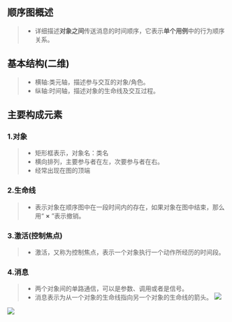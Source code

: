 ## 顺序图概述
>- 详细描述**对象之间**传送消息的时间顺序，它表示**单个用例**中的行为顺序关系。
## 基本结构(二维)
>- 横轴:类元轴，描述参与交互的对象/角色。
>- 纵轴:时间轴，描述对象的生命线及交互过程。
## 主要构成元素
### 1.对象
>- 矩形框表示，对象名：类名
>- 横向排列，主要参与者在左，次要参与者在右。
>- 经常出现在图的顶端
### 2.生命线
>- 表示对象在顺序图中在一段时间内的存在，如果对象在图中结束，那么用“ **×** ”表示撤销。
### 3.激活(控制焦点)
>- 激活，又称为控制焦点，表示一个对象执行一个动作所经历的时间段。
### 4.消息
>- 两个对象间的单路通信，可以是参数、调用或者是信号。
>- 消息表示为从一个对象的生命线指向另一个对象的生命线的箭头。
>![](https://img-blog.csdnimg.cn/d50c82aa38804ee9a14ef90d191ab1b6.png?x-oss-process=image/watermark,type_d3F5LXplbmhlaQ,shadow_50,text_Q1NETiBARXJpY0l0bWFu,size_20,color_FFFFFF,t_70,g_se,x_16)

![](https://img-blog.csdn.net/20180923111600432?watermark/2/text/aHR0cHM6Ly9ibG9nLmNzZG4ubmV0L3poYW5kdW8wMTE4/font/5a6L5L2T/fontsize/400/fill/I0JBQkFCMA==/dissolve/70)
